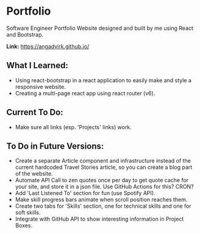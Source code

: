 # Portfolio
Software Engineer Portfolio Website designed and built by me using React and Bootstrap.

**Link:** https://angadvirk.github.io/

## What I Learned:
* Using react-bootstrap in a react application to easily make and style a responsive website.
* Creating a multi-page react app using react router (v6).

## Current To Do:
* Make sure all links (esp. 'Projects' links) work.

## To Do in Future Versions:
* Create a separate Article component and infrastructure instead of the current hardcoded Travel Stories article, so you can create a blog part of the website. 
* Automate API Call to zen quotes once per day to get quote cache for your site, and store it in a json file. Use GitHub Actions for this? CRON?
* Add 'Last Listened To' section for fun (use Spotify API).
* Make skill progress bars animate when scroll position reaches them.
* Create two tabs for 'Skills' section, one for technical skills and one for soft skills.
* Integrate with GitHub API to show interesting information in Project Boxes.